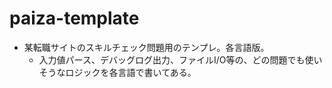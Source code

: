 # paiza-template
* 某転職サイトのスキルチェック問題用のテンプレ。各言語版。
  * 入力値パース、デバッグログ出力、ファイルI/O等の、どの問題でも使いそうなロジックを各言語で書いてある。

